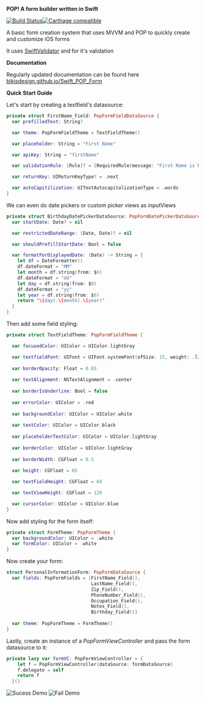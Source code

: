 **POP! A form builder written in Swift**

[![Build Status](https://travis-ci.com/bikisDesign/Swift_POP_Form.svg?branch=master)](https://travis-ci.com/bikisDesign/Swift_POP_Form)[![Carthage compatible](https://img.shields.io/badge/Carthage-compatible-4BC51D.svg?style=flat)](https://github.com/Carthage/Carthage)

A basic form creation system that uses MVVM and POP to quickly create and customize iOS forms

It uses [SwiftValidator](https://github.com/SwiftValidatorCommunity/SwiftValidator) and for it's validation

**Documentation** 

Regularly updated documentation can be found here [bikisdesign.github.io/Swift_POP_Form](https://bikisdesign.github.io/Swift_POP_Form/)

**Quick Start Guide**

Let's start by creating a textfield's datasource:

```swift
private struct FirstName_Field: PopFormFieldDataSource {
  var prefilledText: String?

  var theme: PopFormFieldTheme = TextFieldTheme()

  var placeholder: String = "First Name"

  var apiKey: String = "firstName"

  var validationRule: [Rule]? = [RequiredRule(message: "First Name is Required")]

  var returnKey: UIReturnKeyType? = .next

  var autoCapitilization: UITextAutocapitalizationType = .words
}
```

We can even do date pickers or custom picker views as inputViews
```swift
private struct BirthdayDatePickerDataSource: PopFormDatePickerDataSource {
  var startDate: Date? = nil

  var restrictedDateRange: (Date, Date)? = nil

  var shouldPrefillStartDate: Bool = false

  var formatForDisplayedDate: (Date) -> String = {
    let df = DateFormatter()
    df.dateFormat = "MM"
    let month = df.string(from: $0)
    df.dateFormat = "dd"
    let day = df.string(from: $0)
    df.dateFormat = "yy"
    let year = df.string(from: $0)
    return "\(day).\(month).\(year)"
  }
}
```

Then add some field styling:

```swift
private struct TextFieldTheme: PopFormFieldTheme {

  var focusedColor: UIColor = UIColor.lightGray

  var textfieldFont: UIFont = UIFont.systemFont(ofSize: 15, weight: .light)
  
  var borderOpacity: Float = 0.85
  
  var textAlignment: NSTextAlignment = .center
  
  var borderIsUnderline: Bool = false
  
  var errorColor: UIColor = .red
  
  var backgroundColor: UIColor = UIColor.white
  
  var textColor: UIColor = UIColor.black
  
  var placeholderTextColor: UIColor = UIColor.lightGray
  
  var borderColor: UIColor = UIColor.lightGray
  
  var borderWidth: CGFloat = 0.5
  
  var height: CGFloat = 65

  var textFieldHeight: CGFloat = 60

  var textViewHeight: CGFloat = 120

  var cursorColor: UIColor = UIColor.blue
}
```

Now add styling for the form itself:

```swift
private struct FormTheme: PopFormTheme {
  var backgroundColor: UIColor = .white
  var formColor: UIColor = .white
}
```



Now create your form:

```swift
struct PersonalInformationForm: PopFormDataSource {
  var fields: PopFormFields = [FirstName_Field(),
                               LastName_Field(),
                               Zip_Field(),
                               PhoneNumber_Field(),
                               Occupation_Field(),
                               Notes_Field(),
                               Birthday_Field()]
  
  var theme: PopFormTheme = FormTheme()
}
```




Lastly, create an instance of a *PopFormViewController* and pass the form datasource to it:

```swift
private lazy var formVC: PopFormViewController = {
    let f = PopFormViewController(dataSource: formDataSource)
    f.delegate = self
​    return f
  }()
```

![Sucess Demo](https://raw.githubusercontent.com/bikisDesign/Swift_POP_Form/master/demos/popFormDemo.gif)
![Fail Demo](https://raw.githubusercontent.com/bikisDesign/Swift_POP_Form/master/demos/popFormFailDemo.gif)


